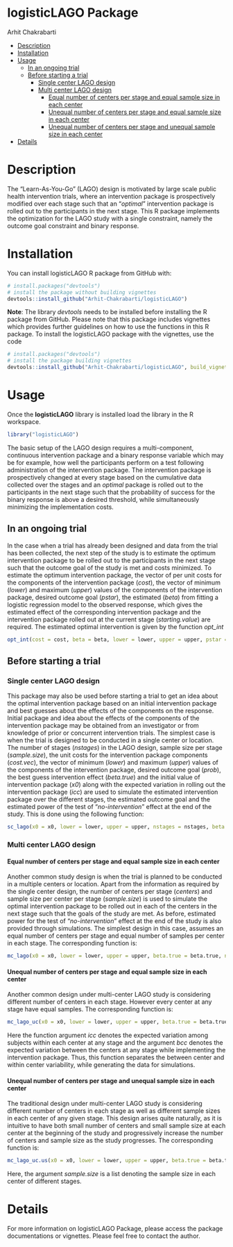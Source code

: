 logisticLAGO Package
================
Arhit Chakrabarti

-   [Description](#description)
-   [Installation](#installation)
-   [Usage](#usage)
    -   [In an ongoing trial](#in-an-ongoing-trial)
    -   [Before starting a trial](#before-starting-a-trial)
        -   [Single center LAGO design](#single-center-lago-design)
        -   [Multi center LAGO design](#multi-center-lago-design)
            -   [Equal number of centers per stage and equal sample size
                in each
                center](#equal-number-of-centers-per-stage-and-equal-sample-size-in-each-center)
            -   [Unequal number of centers per stage and equal sample
                size in each
                center](#unequal-number-of-centers-per-stage-and-equal-sample-size-in-each-center)
            -   [Unequal number of centers per stage and unequal sample
                size in each
                center](#unequal-number-of-centers-per-stage-and-unequal-sample-size-in-each-center)
-   [Details](#details)

# Description

The “Learn-As-You-Go” (LAGO) design is motivated by large scale public
health intervention trials, where an intervention package is
prospectively modified over each stage such that an “*optimal*”
intervention package is rolled out to the participants in the next
stage. This R package implements the optimization for the LAGO study
with a single constraint, namely the outcome goal constraint and binary
response.

# Installation

You can install logisticLAGO R package from GitHub with:

``` r
# install.packages("devtools")
# install the package without building vignettes
devtools::install_github("Arhit-Chakrabarti/logisticLAGO")
```

**Note**: The library *devtools* needs to be installed before installing
the R package from GitHub. Please note that this package includes
vignettes which provides further guidelines on how to use the functions
in this R package. To install the logisticLAGO package with the
vignettes, use the code

``` r
# install.packages("devtools")
# install the package building vignettes
devtools::install_github("Arhit-Chakrabarti/logisticLAGO", build_vignettes = TRUE, force = TRUE)
```

# Usage

Once the **logisticLAGO** library is installed load the library in the R
workspace.

``` r
library("logisticLAGO")
```

The basic setup of the LAGO design requires a multi-component,
continuous intervention package and a binary response variable which may
be for example, how well the participants perform on a test following
administration of the intervention package. The intervention package is
prospectively changed at every stage based on the cumulative data
collected over the stages and an *optimal* package is rolled out to the
participants in the next stage such that the probability of success for
the binary response is above a desired threshold, while simultaneously
minimizing the implementation costs.

## In an ongoing trial

In the case when a trial has already been designed and data from the
trial has been collected, the next step of the study is to estimate the
optimum intervention package to be rolled out to the participants in the
next stage such that the outcome goal of the study is met and costs
minimized. To estimate the optimum intervention package, the vector of
per unit costs for the components of the intervention package (*cost*),
the vector of minimum (*lower*) and maximum (*upper*) values of the
components of the intervention package, desired outcome goal (*pstar*),
the estimated (*beta*) from fitting a logistic regression model to the
observed response, which gives the estimated effect of the corresponding
intervention package and the intervention package rolled out at the
current stage (*starting.value*) are required. The estimated optimal
intervention is given by the function *opt\_int*

``` r
opt_int(cost = cost, beta = beta, lower = lower, upper = upper, pstar = pstar, starting.value = starting.value)
```

## Before starting a trial

### Single center LAGO design

This package may also be used before starting a trial to get an idea
about the optimal intervention package based on an initial intervention
package and best guesses about the effects of the components on the
response. Initial package and idea about the effects of the components
of the intervention package may be obtained from an investigator or from
knowledge of prior or concurrent intervention trials. The simplest case
is when the trial is designed to be conducted in a single center or
location. The number of stages (*nstages*) in the LAGO design, sample
size per stage (*sample.size*), the unit costs for the intervention
package components (*cost.vec*), the vector of minimum (*lower*) and
maximum (*upper*) values of the components of the intervention package,
desired outcome goal (*prob*), the best guess intervention effect
(*beta.true*) and the initial value of intervention package (*x0*) along
with the expected variation in rolling out the intervention package
(*icc*) are used to simulate the estimated intervention package over the
different stages, the estimated outcome goal and the estimated power of
the test of “*no-intervention*” effect at the end of the study. This is
done using the following function:

``` r
sc_lago(x0 = x0, lower = lower, upper = upper, nstages = nstages, beta.true = beta.true, sample.size = sample.size, icc = icc, cost.vec = cost.vec, prob = prob)
```

### Multi center LAGO design

#### Equal number of centers per stage and equal sample size in each center

Another common study design is when the trial is planned to be conducted
in a multiple centers or location. Apart from the information as
required by the single center design, the number of centers per stage
(*centers*) and sample size per center per stage (*sample.size*) is used
to simulate the optimal intervention package to be rolled out in each of
the centers in the next stage such that the goals of the study are met.
As before, estimated power for the test of “*no-intervention*” effect at
the end of the study is also provided through simulations. The simplest
design in this case, assumes an equal number of centers per stage and
equal number of samples per center in each stage. The corresponding
function is:

``` r
mc_lago(x0 = x0, lower = lower, upper = upper, beta.true = beta.true, nstages = nstages, centers = centers, sample.size = sample.size, cost.vec = cost.vec, prob = prob, icc = icc)
```

#### Unequal number of centers per stage and equal sample size in each center

Another common design under multi-center LAGO study is considering
different number of centers in each stage. However every center at any
stage have equal samples. The corresponding function is:

``` r
mc_lago_uc(x0 = x0, lower = lower, upper = upper, beta.true = beta.true, nstages = nstages, centers = centers, sample.size = sample.size, cost.vec = cost.vec, prob = prob, icc = icc, bcc = bcc)
```

Here the function argument *icc* denotes the expected variation among
subjects within each center at any stage and the argument *bcc* denotes
the expected variation between the centers at any stage while
implementing the intervention package. Thus, this function separates the
between center and within center variability, while generating the data
for simulations.

#### Unequal number of centers per stage and unequal sample size in each center

The traditional design under multi-center LAGO study is considering
different number of centers in each stage as well as different sample
sizes in each center of any given stage. This design arises quite
naturally, as it is intuitive to have both small number of centers and
small sample size at each center at the beginning of the study and
progressively increase the number of centers and sample size as the
study progresses. The corresponding function is:

``` r
mc_lago_uc.us(x0 = x0, lower = lower, upper = upper, beta.true = beta.true, nstages = nstages, centers = centers, sample.size = sample.size, cost.vec = cost.vec, prob = prob, icc = icc, bcc = bcc)
```

Here, the argument *sample.size* is a list denoting the sample size in
each center of different stages.

# Details

For more information on logisticLAGO Package, please access the package
documentations or vignettes. Please feel free to contact the author.
